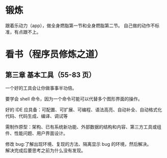 # 锻炼

跟着乐动力（app），做全身燃脂第一节和全身燃脂第二节。
自己做的动作不标准，有点跟不上。

# 看书（程序员修炼之道）

## 第三章 基本工具（55-83 页）

一个好的工具会让你做事事半功倍。

要学会 shell 命令，因为一个命令可能可以代替多个图形界面的操作。

好的 IDE 应具备：可配置、可扩展、可编程、语法高亮、自动补全、自动格式化代码、代码生成、编译、调试等

需制作原型：架构、已有系统新功能、外部数据的结构和内容、第三方工具或组件、性能问题、用户界面设计。

修改 bug:了解出现环境、复现的方法、隔离显示 bug 的环境，然后解决。  
解决完成后要思考之前为什么没有发现。
